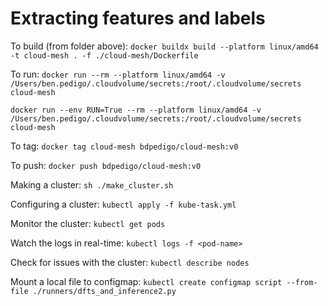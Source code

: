 # Extracting features and labels

To build (from folder above):
`docker buildx build --platform linux/amd64 -t cloud-mesh . -f ./cloud-mesh/Dockerfile`

To run:
`docker run --rm --platform linux/amd64 -v /Users/ben.pedigo/.cloudvolume/secrets:/root/.cloudvolume/secrets cloud-mesh`

`docker run --env RUN=True --rm --platform linux/amd64 -v /Users/ben.pedigo/.cloudvolume/secrets:/root/.cloudvolume/secrets cloud-mesh`

To tag:
`docker tag cloud-mesh bdpedigo/cloud-mesh:v0`

To push:
`docker push bdpedigo/cloud-mesh:v0`

Making a cluster:
`sh ./make_cluster.sh`

Configuring a cluster:
`kubectl apply -f kube-task.yml`

Monitor the cluster:
`kubectl get pods`

Watch the logs in real-time:
`kubectl logs -f <pod-name>`

Check for issues with the cluster:
`kubectl describe nodes`

Mount a local file to configmap: 
`kubectl create configmap script --from-file ./runners/dfts_and_inference2.py`